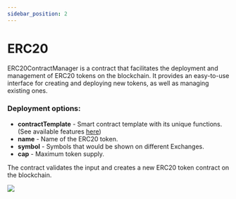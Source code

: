 ```yaml
---
sidebar_position: 2
---
```


# ERC20

ERC20ContractManager is a contract that facilitates the deployment and management of ERC20 tokens on the blockchain. It provides an easy-to-use interface for creating and deploying new tokens, as well as managing existing ones. 

### Deployment options:

- **contractTemplate** - Smart contract template with its unique functions. (See available features [here](/admin/hierarchy/ERC20/features))
- **name** - Name of the ERC20 token.
- **symbol** - Symbols that would be shown on different Exchanges.
- **cap** - Maximum token supply.

The contract validates the input and creates a new ERC20 token contract on the blockchain.

![](/img/miscellaneous/contract-manager/erc20_contract_deploy_dialog.png)


